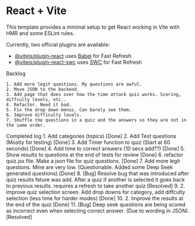 # React + Vite

This template provides a minimal setup to get React working in Vite with HMR and some ESLint rules.

Currently, two official plugins are available:

- [@vitejs/plugin-react](https://github.com/vitejs/vite-plugin-react/blob/main/packages/plugin-react/README.md) uses [Babel](https://babeljs.io/) for Fast Refresh
- [@vitejs/plugin-react-swc](https://github.com/vitejs/vite-plugin-react-swc) uses [SWC](https://swc.rs/) for Fast Refresh





Backlog

    1. Add more legit questions. My questions are awful.
    2. Move JSON to the backend.
    3. Add page that does over how the time attack quiz works. Scoring, diffculty levels, etc..
    4. Refactor. Need it bad.
    5. Fix the drop down menus. Can barely see them.
    6. Improve difficulty levels.
    7. Shuffle the questions in a quiz and the answers so they are not in the same order.



Completed log
    1. Add categories (topics) [Done]
    2. Add Test questions (Mostly for testing) [Done]
    3. Add Timer function to quiz (Start at 60 seconds) [Done]
    4. Add time to correct answers (10 secs add??) [Done]
    5. Show results to questions at the end of tests for review [Done]
    6. refactor quiz.jsx file. Make a json file for quiz questions. [Done]
    7. Add more legit questions. Mine are very low. (Questionable. Added some Deep Seek generated questions) [Done]
    8. [Bug] Resolve bug that was introduced after quiz results feture was add. After a quiz if another is selected it goes back to previous results. requires a refresh to take another quiz [Resolved]
    9. 2. improve quiz selection screen. Add drop downs for category, add diffculty selection (less time for harder modes) [Done]
    10. 2. Improve the results at the end of the quiz [Done]
    11. [Bug] Deep seek questions are being scored as incorrect even when selecting correct answer. (Due to wording in JSON). [Resolved]



    